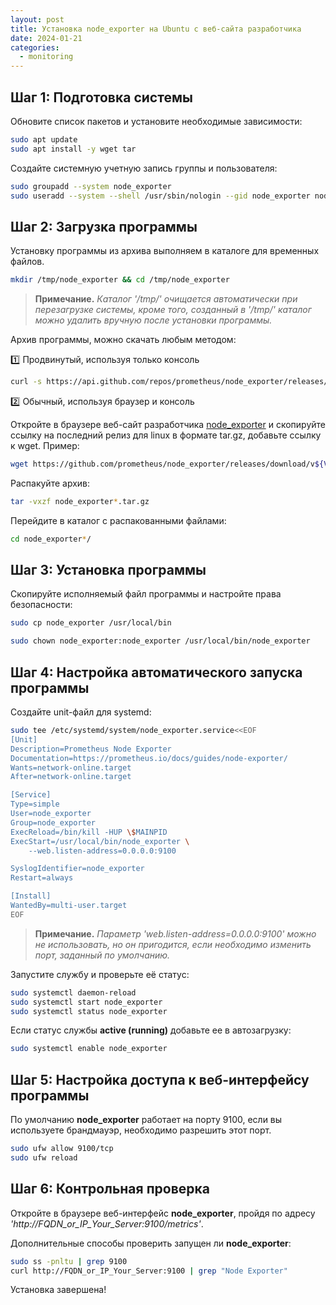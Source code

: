 ```yaml
---
layout: post
title: Установка node_exporter на Ubuntu с веб-сайта разработчика
date: 2024-01-21
categories:
  - monitoring
---
```


<!-- # Установка **node_exporter** на **Ubuntu** с веб-сайта разработчика -->

## Шаг 1: Подготовка системы

Обновите список пакетов и установите необходимые зависимости:

```sh
sudo apt update
sudo apt install -y wget tar
```

Создайте системную учетную запись группы и пользователя:

```sh
sudo groupadd --system node_exporter
sudo useradd --system --shell /usr/sbin/nologin --gid node_exporter node_exporter
```

## Шаг 2: Загрузка программы

Установку программы из архива выполняем в каталоге для временных файлов.

```sh
mkdir /tmp/node_exporter && cd /tmp/node_exporter
```

> **Примечание.** *Каталог '/tmp/' очищается автоматически при перезагрузке системы, кроме того, созданный в '/tmp/' каталог можно удалить вручную после установки программы.*

Архив программы, можно скачать любым методом:

:one: Продвинутый, используя только консоль

```sh
curl -s https://api.github.com/repos/prometheus/node_exporter/releases/latest | grep browser_download_url | grep linux-amd64 | cut -d '"' -f 4 | wget -qi -
```

:two: Обычный, используя браузер и консоль

Откройте в браузере веб-сайт разработчика [node_exporter](https://prometheus.io/download/#node_exporter) и скопируйте ссылку на последний релиз для linux в формате tar.gz, добавьте ссылку к wget. Пример:

```sh
wget https://github.com/prometheus/node_exporter/releases/download/v${VERSION}/node_exporter-${VERSION}.linux-amd64.tar.gz
```

Распакуйте архив:

```sh
tar -vxzf node_exporter*.tar.gz
```

Перейдите в каталог с распакованными файлами:

```sh
cd node_exporter*/
```

## Шаг 3: Установка программы

Скопируйте исполняемый файл программы и настройте права безопасности:

```sh
sudo cp node_exporter /usr/local/bin

sudo chown node_exporter:node_exporter /usr/local/bin/node_exporter
```

## Шаг 4: Настройка автоматического запуска программы

Создайте unit-файл для systemd:

```sh
sudo tee /etc/systemd/system/node_exporter.service<<EOF
[Unit]
Description=Prometheus Node Exporter
Documentation=https://prometheus.io/docs/guides/node-exporter/
Wants=network-online.target
After=network-online.target

[Service]
Type=simple
User=node_exporter
Group=node_exporter
ExecReload=/bin/kill -HUP \$MAINPID
ExecStart=/usr/local/bin/node_exporter \
    --web.listen-address=0.0.0.0:9100

SyslogIdentifier=node_exporter
Restart=always

[Install]
WantedBy=multi-user.target
EOF
```

> **Примечание.** *Параметр 'web.listen-address=0.0.0.0:9100' можно не использовать, но он пригодится, если необходимо изменить порт, заданный по умолчанию.*

Запустите службу и проверьте её статус:

```sh
sudo systemctl daemon-reload
sudo systemctl start node_exporter
sudo systemctl status node_exporter
```

Если статус службы **active (running)** добавьте ее в автозагрузку:

```sh
sudo systemctl enable node_exporter
```

## Шаг 5: Настройка доступа к веб-интерфейсу программы

По умолчанию **node_exporter** работает на порту 9100, если вы используете брандмауэр, необходимо разрешить этот порт.

```sh
sudo ufw allow 9100/tcp
sudo ufw reload
```

## Шаг 6: Контрольная проверка

Откройте в браузере веб-интерфейс **node_exporter**, пройдя по адресу *'http://FQDN_or_IP_Your_Server:9100/metrics'*.

Дополнительные способы проверить запущен ли **node_exporter**:

```sh
sudo ss -pnltu | grep 9100
curl http://FQDN_or_IP_Your_Server:9100 | grep "Node Exporter"
```

Установка завершена!
